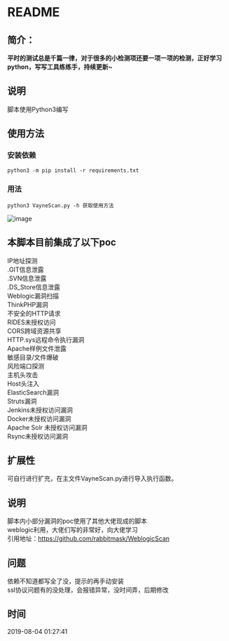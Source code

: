 # README

## 简介：

<b>平时的测试总是千篇一律，对于很多的小检测项还要一项一项的检测，正好学习python，写写工具练练手，持续更新~</b><br>
## 说明

脚本使用Python3编写

## 使用方法

### 安装依赖
<code>python3 -m pip install -r requirements.txt<br></code>

### 用法

<code>python3 VayneScan.py -h 获取使用方法<br></code>

![image](https://github.com/JE2Se/VayneScan/raw/master/2.png)

## 本脚本目前集成了以下poc

IP地址探测<br>
.GIT信息泄露<br>
.SVN信息泄露<br>
.DS_Store信息泄露<br>
Weblogic漏洞扫描<br>
ThinkPHP漏洞<br>
不安全的HTTP请求<br>
RIDES未授权访问<br>
CORS跨域资源共享<br>
HTTP.sys远程命令执行漏洞<br>
Apache样例文件泄露<br>
敏感目录/文件爆破<br>
风险端口探测<br>
主机头攻击<br>
Host头注入<br>
ElasticSearch漏洞<br>
Struts漏洞<br>
Jenkins未授权访问漏洞<br>
Docker未授权访问漏洞<br>
Apache Solr 未授权访问漏洞<br>
Rsync未授权访问漏洞<br>

## 扩展性

可自行进行扩充，在主文件VayneScan.py进行导入执行函数。<br>

## 说明

脚本内小部分漏洞的poc使用了其他大佬现成的脚本<br>
weblogic利用，大佬们写的非常好，向大佬学习<br>
引用地址：https://github.com/rabbitmask/WeblogicScan<br>


## 问题

依赖不知道都写全了没，提示的再手动安装<br>
ssl协议问题有的没处理，会报错异常，没时间弄，后期修改<br>

## 时间

2019-08-04 01:27:41

